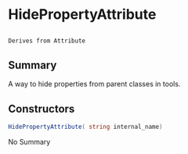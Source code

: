# HidePropertyAttribute

## 
```c#
Derives from Attribute
```

## Summary

A way to hide properties from parent classes in tools.
## Constructors

```c#
HidePropertyAttribute( string internal_name) 
```
No Summary
